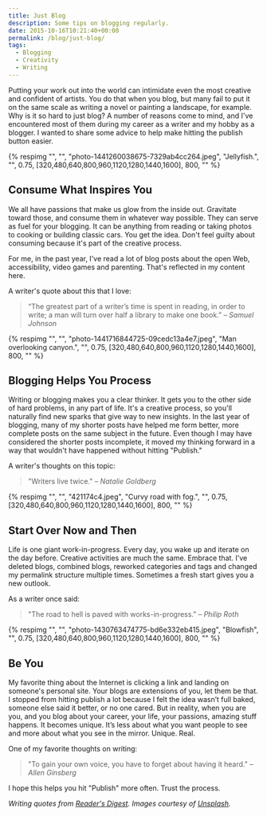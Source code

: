 ```yaml
---
title: Just Blog
description: Some tips on blogging regularly.
date: 2015-10-16T10:21:40+00:00
permalink: /blog/just-blog/
tags:
  - Blogging
  - Creativity
  - Writing
---
```


Putting your work out into the world can intimidate even the most creative and confident of artists. You do that when you blog, but many fail to put it on the same scale as writing a novel or painting a landscape, for example. Why is it so hard to just blog? A number of reasons come to mind, and I've encountered most of them during my career as a writer and my hobby as a blogger. I wanted to share some advice to help make hitting the publish button easier.

{% respimg "", "", "photo-1441260038675-7329ab4cc264.jpeg", "Jellyfish.", "", 0.75, [320,480,640,800,960,1120,1280,1440,1600], 800, "" %}

## Consume What Inspires You

We all have passions that make us glow from the inside out. Gravitate toward those, and consume them in whatever way possible. They can serve as fuel for your blogging. It can be anything from reading or taking photos to cooking or building classic cars. You get the idea. Don't feel guilty about consuming because it's part of the creative process.

For me, in the past year, I've read a lot of blog posts about the open Web, accessibility, video games and parenting. That's reflected in my content here.

A writer's quote about this that I love:

> “The greatest part of a writer’s time is spent in reading, in order to write; a man will turn over half a library to make one book.”
> <cite>– Samuel Johnson</cite>

{% respimg "", "", "photo-1441716844725-09cedc13a4e7.jpeg", "Man overlooking canyon.", "", 0.75, [320,480,640,800,960,1120,1280,1440,1600], 800, "" %}

## Blogging Helps You Process

Writing or blogging makes you a clear thinker. It gets you to the other side of hard problems, in any part of life. It's a creative process, so you'll naturally find new sparks that give way to new insights. In the last year of blogging, many of my shorter posts have helped me form better, more complete posts on the same subject in the future. Even though I may have considered the shorter posts incomplete, it moved my thinking forward in a way that wouldn't have happened without hitting "Publish."

A writer's thoughts on this topic:

> "Writers live twice."
> <cite>– Natalie Goldberg</cite>

{% respimg "", "", "421174c4.jpeg", "Curvy road with fog.", "", 0.75, [320,480,640,800,960,1120,1280,1440,1600], 800, "" %}

## Start Over Now and Then

Life is one giant work-in-progress. Every day, you wake up and iterate on the day before. Creative activities are much the same. Embrace that. I've deleted blogs, combined blogs, reworked categories and tags and changed my permalink structure multiple times. Sometimes a fresh start gives you a new outlook.

As a writer once said:

> "The road to hell is paved with works-in-progress."
> <cite>– Philip Roth</cite>

{% respimg "", "", "photo-1430763474775-bd6e332eb415.jpeg", "Blowfish", "", 0.75, [320,480,640,800,960,1120,1280,1440,1600], 800, "" %}

## Be You

My favorite thing about the Internet is clicking a link and landing on someone's personal site. Your blogs are extensions of you, let them be that. I stopped from hitting publish a lot because I felt the idea wasn’t full baked, someone else said it better, or no one cared. But in reality, when you are you, and you blog about your career, your life, your passions, amazing stuff happens. It becomes unique. It’s less about what you want people to see and more about what you see in the mirror. Unique. Real.

One of my favorite thoughts on writing:

> "To gain your own voice, you have to forget about having it heard."
> <cite>– Allen Ginsberg</cite>

I hope this helps you hit "Publish" more often. Trust the process.

_Writing quotes from [Reader's Digest](http://www.writersdigest.com/editor-blogs/there-are-no-rules/72-of-the-best-quotes-about-writing). Images courtesy of [Unsplash](https://unsplash.com/)._
